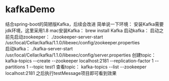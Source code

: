 # kafkaDemo
结合spring-boot的简陋版Kafka，后续会改进
简单说一下环境：
安装Kafka需要jdk环境，这里采用1.8 
mac安装Kafka：
   brew install Kafka
启动kafka：
    启动之前先启动zookeeper：
    ./zookeeper-server-start /usr/local/Cellar/kafka/1.1.0/libexec/config/zookeeper.properties     
    启动kafka：
    ./kafka-server-start /usr/local/Cellar/kafka/1.1.0/libexec/config/server.properties 
    创建topic：
    kafka-topics --create --zookeeper localhost:2181 --replication-factor 1 --partitions 1 --topic test1
    查看topic：
    kafka-topics --list --zookeeper localhost:2181
之后执行testMessage项目即可看到效果

